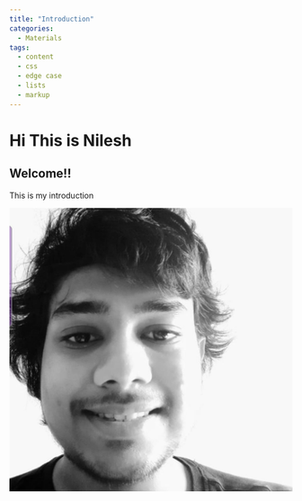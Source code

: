 ```yaml
---
title: "Introduction"
categories:
  - Materials
tags:
  - content
  - css
  - edge case
  - lists
  - markup
---
```


# Hi This is Nilesh 
## Welcome!!

This is my introduction

![this is me](images/logo/self.jpeg)